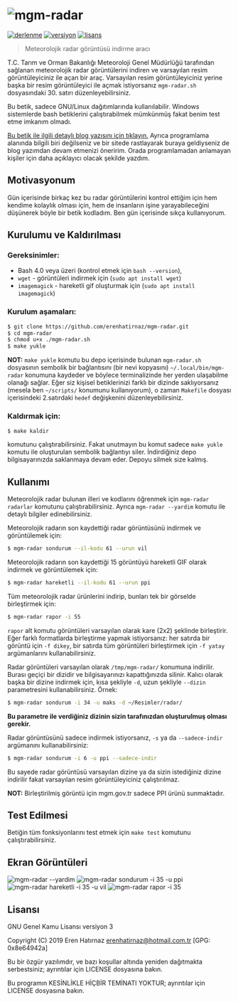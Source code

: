 # ![mgm-radar](./gorseller/logo.gif)
[![derlenme](https://travis-ci.org/erenhatirnaz/mgm-radar.svg?branch=master)](https://travis-ci.org/erenhatirnaz/mgm-radar)
[![versiyon](https://img.shields.io/github/release/erenhatirnaz/mgm-radar.svg?label=versiyon)](https://github.com/erenhatirnaz/mgm-radar/releases/latest)
[![lisans](https://img.shields.io/github/license/erenhatirnaz/mgm-radar.svg?label=lisans)](https://github.com/erenhatirnaz/mgm-radar/blob/master/LICENSE)

> Meteorolojik radar görüntüsü indirme aracı

T.C. Tarım ve Orman Bakanlığı Meteoroloji Genel Müdürlüğü tarafından sağlanan
meteorolojik radar görüntülerini indiren ve varsayılan resim görüntüleyiciniz
ile açan bir araç. Varsayılan resim görüntüleyiciniz yerine başka bir resim
görüntüleyici ile açmak istiyorsanız `mgm-radar.sh` dosyasındaki 30. satırı
düzenleyebilirsiniz.

Bu betik, sadece GNU/Linux dağıtımlarında kullanılabilir. Windows sistemlerde
bash betiklerini çalıştırabilmek mümkünmüş fakat benim test etme imkanım olmadı.

[Bu betik ile ilgili detaylı blog yazısını için tıklayın.](https://wp.me/p14nDk-oF)
Ayrıca programlama alanında bilgili biri değilseniz ve bir sitede rastlayarak
buraya geldiyseniz de blog yazımdan devam etmenizi öneririm. Orada programlamadan
anlamayan kişiler için daha açıklayıcı olacak şekilde yazdım.

## Motivasyonum

Gün içerisinde birkaç kez bu radar görüntülerini kontrol ettiğim için hem kendime
kolaylık olması için, hem de insanların işine yarayabileceğini düşünerek böyle
bir betik kodladım. Ben gün içerisinde sıkça kullanıyorum.

## Kurulumu ve Kaldırılması

### Gereksinimler:
- Bash 4.0 veya üzeri (kontrol etmek için `bash --version`),
- `wget` - görüntüleri indirmek için (`sudo apt install wget`)
- `imagemagick` - hareketli gif oluşturmak için (`sudo apt install imagemagick`)

### Kurulum aşamaları:
```sh
$ git clone https://github.com/erenhatirnaz/mgm-radar.git
$ cd mgm-radar
$ chmod u+x ./mgm-radar.sh
$ make yukle
```

**NOT:** `make yukle` komutu bu depo içerisinde bulunan `mgm-radar.sh` dosyasının
sembolik bir bağlantısını (bir nevi kopyasını) `~/.local/bin/mgm-radar` konumuna
kaydeder ve böylece terminalizinde her yerden ulaşabilme olanağı sağlar. Eğer
siz kişisel betiklerinizi farklı bir dizinde saklıyorsanız
(mesela ben `~/scripts/` konumunu kullanıyorum), o zaman `Makefile` dosyası
içerisindeki 2.satırdaki `hedef` değişkenini düzenleyebilirsiniz.

### Kaldırmak için:
```sh
$ make kaldir
```
komutunu çalıştırabilirsiniz. Fakat unutmayın bu komut sadece `make yukle` komutu
ile oluşturulan sembolik bağlantıyı siler. İndirdiğiniz depo bilgisayarınızda
saklanmaya devam eder. Depoyu silmek size kalmış.

## Kullanımı

Meteorolojik radar bulunan illeri ve kodlarını öğrenmek için `mgm-radar radarlar`
komutunu çalıştırabilirsiniz. Ayrıca `mgm-radar --yardim` komutu ile detaylı
bilgiler edinebilirsiniz.

Meteorolojik radarın son kaydettiği radar görüntüsünü indirmek ve görüntülemek
için:
```sh
$ mgm-radar sondurum --il-kodu 61 --urun vil
```

Meteorolojik radarın son kaydettiği 15 görüntüyü hareketli GIF olarak indirmek
ve görüntülemek için:
```sh
$ mgm-radar hareketli --il-kodu 61 --urun ppi
```

Tüm meteorolojik radar ürünlerini indirip, bunları tek bir görselde
birleştirmek için:
```sh
$ mgm-radar rapor -i 55
```

`rapor` alt komutu görüntüleri varsayılan olarak kare (2x2) şeklinde
birleştirir. Eğer farklı formatlarda birleştirme yapmak istiyorsanız:
her satırda bir görüntü için `-f dikey`, bir satırda tüm görüntüleri
birleştirmek için `-f yatay` argümanlarını kullanabilirsiniz.

Radar görüntüleri varsayılan olarak `/tmp/mgm-radar/` konumuna indirilir. Burası
geçiçi bir dizidir ve bilgisayarınızı kapattığınızda silinir. Kalıcı olarak başka
bir dizine indirmek için, kısa şekliyle `-d`, uzun şekliyle `--dizin`
parametresini kullanabilirsiniz. Örnek:
```sh
$ mgm-radar sondurum -i 34 -u maks -d ~/Resimler/radar/
```
**Bu parametre ile verdiğiniz dizinin sizin tarafınızdan oluşturulmuş olması
gerekir.**

Radar görüntüsünü sadece indirmek istiyorsanız, `-s` ya da `--sadece-indir`
argümanını kullanabilirsiniz:
```sh
$ mgm-radar sondurum -i 6 -u ppi --sadece-indir
```
Bu sayede radar görüntüsü varsayılan dizine ya da sizin istediğiniz dizine
indirilir fakat varsayılan resim görüntüleyiciniz çalıştırılmaz.

**NOT:** Birleştirilmiş görüntü için mgm.gov.tr sadece PPI ürünü sunmaktadır.

## Test Edilmesi
Betiğin tüm fonksiyonlarını test etmek için `make test` komutunu
çalıştırabilirsiniz.

## Ekran Görüntüleri
![mgm-radar --yardim](./gorseller/mgm-yardim.png)
![mgm-radar sondurum -i 35 -u ppi](./gorseller/mgm-sondurum.png)
![mgm-radar hareketli -i 35 -u vil](./gorseller/mgm-hareketli.gif)
![mgm-radar rapor -i 35](./gorseller/mgm-rapor.png)

## Lisansı

GNU Genel Kamu Lisansı versiyon 3

Copyright (C) 2019 Eren Hatırnaz <erenhatirnaz@hotmail.com.tr> [GPG: 0x8e64942a]

Bu bir özgür yazılımdır, ve bazı koşullar altında yeniden dağıtmakta
serbestsiniz; ayrıntılar için LICENSE dosyasına bakın.

Bu programın KESİNLİKLE HİÇBİR TEMİNATI YOKTUR; ayrıntılar için LICENSE
dosyasına bakın.
